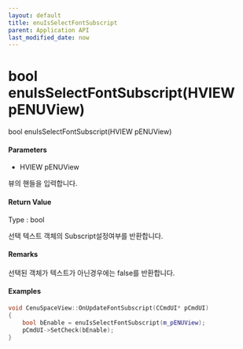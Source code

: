 ```yaml
---
layout: default
title: enuIsSelectFontSubscript
parent: Application API
last_modified_date: now
---
```

# bool enuIsSelectFontSubscript\(HVIEW pENUView\)

bool enuIsSelectFontSubscript\(HVIEW pENUView\)

#### Parameters

* HVIEW pENUView

뷰의 핸들을 입력합니다.

#### Return Value

Type : bool

선택 텍스트 객체의 Subscript설정여부를 반환합니다.

#### Remarks

선택된 객체가 텍스트가 아닌경우에는 false를 반환합니다.

#### Examples

```cpp
void CenuSpaceView::OnUpdateFontSubscript(CCmdUI* pCmdUI)
{
	bool bEnable = enuIsSelectFontSubscript(m_pENUView);
	pCmdUI->SetCheck(bEnable);
}
```




